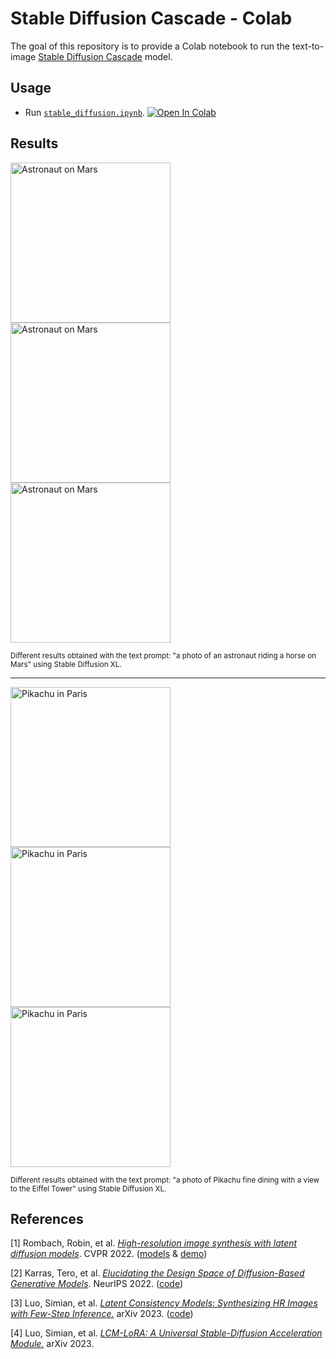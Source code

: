 # Stable Diffusion Cascade - Colab

The goal of this repository is to provide a Colab notebook to run the text-to-image [Stable Diffusion Cascade][huggingface-latest-weights] model.

## Usage

-   Run [`stable_diffusion.ipynb`][colab-notebook-stable-diffusion].
[![Open In Colab][colab-badge]][colab-notebook-stable-diffusion]

## Results

<img alt="Astronaut on Mars" src="https://github.com/woctezuma/stable-diffusion-colab/wiki/img/astronaut_3xl.jpg" width="256"> <img alt="Astronaut on Mars" src="https://github.com/woctezuma/stable-diffusion-colab/wiki/img/astronaut_1xl.jpg" width="256"> <img alt="Astronaut on Mars" src="https://github.com/woctezuma/stable-diffusion-colab/wiki/img/astronaut_2xl.jpg" width="256">

<sub>
Different results obtained with the text prompt: "a photo of an astronaut riding a horse on Mars" using Stable Diffusion XL.
</sub>

---

<img alt="Pikachu in Paris" src="https://github.com/woctezuma/stable-diffusion-colab/wiki/img/pikachu_3xl.jpg" width="256"> <img alt="Pikachu in Paris" src="https://github.com/woctezuma/stable-diffusion-colab/wiki/img/pikachu_1xl.jpg" width="256"> <img alt="Pikachu in Paris" src="https://github.com/woctezuma/stable-diffusion-colab/wiki/img/pikachu_2xl.jpg" width="256">

<sub>
Different results obtained with the text prompt: "a photo of Pikachu fine dining with a view to the Eiffel Tower" using Stable Diffusion XL.
</sub>

## References

[1] Rombach, Robin, et al. [*High-resolution image synthesis with latent diffusion models*][stable-diffusion-paper]. CVPR 2022.
([models][huggingface-models] & [demo][huggingface-demo])

[2] Karras, Tero, et al. [*Elucidating the Design Space of Diffusion-Based Generative Models*][sampler-schedule-paper]. NeurIPS 2022. ([code][edm-implementation])

[3] Luo, Simian, et al. [*Latent Consistency Models: Synthesizing HR Images with Few-Step Inference.*][lcm-paper] arXiv 2023. ([code][lcm-github])

[4] Luo, Simian, et al. [*LCM-LoRA: A Universal Stable-Diffusion Acceleration Module.*][lcm-lora-paper] arXiv 2023.

[stable-diffusion-paper]: <https://openaccess.thecvf.com/content/CVPR2022/html/Rombach_High-Resolution_Image_Synthesis_With_Latent_Diffusion_Models_CVPR_2022_paper.html>
[sampler-schedule-paper]: <https://arxiv.org/abs/2206.00364>
[lcm-paper]: <https://arxiv.org/abs/2310.04378>
[lcm-lora-paper]: <https://arxiv.org/abs/2311.05556>

[huggingface-blogpost]: <https://huggingface.co/blog/stable_diffusion>
[huggingface-lcm-blogpost]: <https://huggingface.co/blog/lcm_lora>
[huggingface-models]: <https://huggingface.co/CompVis/stable-diffusion>
[huggingface-latest-weights]: <https://huggingface.co/stabilityai/stable-cascade>
[huggingface-sd2-resolution-512]: <https://huggingface.co/stabilityai/stable-diffusion-2-1-base>
[huggingface-sd2-resolution-768]: <https://huggingface.co/stabilityai/stable-diffusion-2-1>
[huggingface-sd2-examples]: <https://huggingface.co/stabilityai/stable-diffusion-2#examples>
[huggingface-sd21-examples]: <https://huggingface.co/stabilityai/stable-diffusion-2-1#examples>
[huggingface-demo]: <https://huggingface.co/spaces/stabilityai/stable-diffusion>
[dreamstudio-demo]: <http://beta.dreamstudio.ai>
[edm-implementation]: <https://github.com/NVlabs/edm>
[lcm-github]: <https://github.com/luosiallen/latent-consistency-model>

[colab-notebook-stable-diffusion]: <https://colab.research.google.com/github/woctezuma/stable-diffusion-colab/blob/main/stable_diffusion.ipynb>
[colab-badge]: <https://colab.research.google.com/assets/colab-badge.svg>
